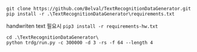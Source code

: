 ``` shell
git clone https://github.com/Belval/TextRecognitionDataGenerator.git
pip install -r .\TextRecognitionDataGenerator\requirements.txt
```

handwriten text 필요시
` pip3 install -r requirements-hw.txt ` <br/>

``` shell
cd .\TextRecognitionDataGenerator\
python trdg/run.py -c 300000 -d 3 -rs -f 64 --length 4
```